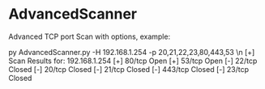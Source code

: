 # AdvancedScanner
Advanced TCP port Scan with options, example:

py AdvancedScanner.py -H 192.168.1.254 -p 20,21,22,23,80,443,53 \n
[+] Scan Results for: 192.168.1.254
[+] 80/tcp Open
[+] 53/tcp Open
[-] 22/tcp Closed
[-] 20/tcp Closed
[-] 21/tcp Closed
[-] 443/tcp Closed
[-] 23/tcp Closed
